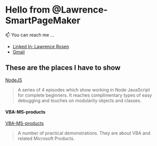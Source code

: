 <h1>Hello from  @Lawrence-SmartPageMaker</h1>
📫 You can reach me ...
<ul name='reaching me'>
  <li>
    <a href='https://www.linkedin.com/in/lawrence-rosen-412467156'>
      Linked In: Lawrence Rosen
    </a> 
  </li>
  <li>
    <a href="mailto:lawrenceusrwork@gmail.com">
      Gmail
    </a>
  </li>
</ul>
<h2>These are the places I have to show</h2>
  <a href="https://github.com/Lawrence-SmartPageMaker/Lawrence-SmartPageMaker/tree/main/NodeJS">
    NodeJS
  </a>
  <blockquote name='NodeJS'>
    <p>
      A series of 4 episodes which show working in Node JavaScript<br>
      for complete beginners. It reaches complimentary types of easy<br>
      debugging and touches on modularity objects and classes.
    </p>
  </blockquote> 

  <h4>VBA-MS-products</h4>
  <a href="https://github.com/Lawrence-SmartPageMaker/Lawrence-SmartPageMaker/tree/main/VBA-MS-products">
    VBA-MS-products
  </a>
  <blockquote name="VBA-MS-products">
    <p>
      A number of practical demonstrations. They are about VBA and
      related Microsoft Products.
    </p>
  </blockquote> 



<!---
Lawrence-SmartPageMaker/Lawrence-SmartPageMaker is a ✨ special ✨ repository because its `README.md` (this file) appears on your GitHub profile.
You can click the Preview link to take a look at your changes.
--->
